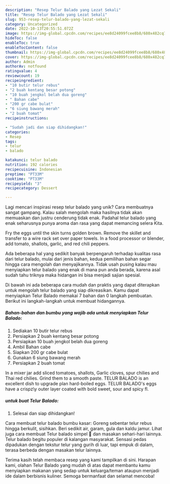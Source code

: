 ```yaml
---
description: "Resep Telur Balado yang Lezat Sekali"
title: "Resep Telur Balado yang Lezat Sekali"
slug: 953-resep-telur-balado-yang-lezat-sekali
category: Uncategorized
date: 2022-10-13T20:55:51.072Z
image: https://img-global.cpcdn.com/recipes/ee8d24099fcee8b8/680x482cq70/telur-balado-foto-resep-utama.jpg
hideToc: false
enableToc: true
enableTocContent: false
thumbnail: https://img-global.cpcdn.com/recipes/ee8d24099fcee8b8/680x482cq70/telur-balado-foto-resep-utama.jpg
cover: https://img-global.cpcdn.com/recipes/ee8d24099fcee8b8/680x482cq70/telur-balado-foto-resep-utama.jpg
author: Admin
authorAv: notfound
ratingvalue: 4
reviewcount: 19
recipeingredient:
- "10 butir telur rebus"
- "2 buah kentang besar potong"
- "10 buah jengkol belah dua goreng"
- " Bahan cabe"
- "200 gr cabe bulat"
- "6 siung bawang merah"
- "2 buah tomat"
recipeinstructions:

- "Sudah jadi dan siap dihidangkan!"
categories:
- Resep
tags:
- telur
- balado

katakunci: telur balado 
nutrition: 192 calories
recipecuisine: Indonesian
preptime: "PT33M"
cooktime: "PT33M"
recipeyield: "3"
recipecategory: Dessert

---
```





Lagi mencari inspirasi resep telur balado yang unik? Cara membuatnya sangat gampang. Kalau salah mengolah maka hasilnya tidak akan memuaskan dan justru cenderung tidak enak. Padahal telur balado yang enak seharusnya punya aroma dan rasa yang dapat memancing selera Kita.





Fry the eggs until the skin turns golden brown. Remove the skillet and transfer to a wire rack set over paper towels. In a food processor or blender, add tomato, shallots, garlic, and red chili peppers.

Ada beberapa hal yang sedikit banyak berpengaruh terhadap kualitas rasa dari telur balado, mulai dari jenis bahan, kedua pemilihan bahan segar hingga cara mengolah dan menyajikannya. Tidak usah pusing kalau mau menyiapkan telur balado yang enak di mana pun anda berada, karena asal sudah tahu triknya maka hidangan ini bisa menjadi sajian spesial.






Di bawah ini ada beberapa cara mudah dan praktis yang dapat diterapkan untuk mengolah telur balado yang siap dikreasikan. Kamu dapat menyiapkan Telur Balado memakai 7 bahan dan 0 langkah pembuatan. Berikut ini langkah-langkah untuk membuat hidangannya.

<!--inarticleads1-->

##### Bahan-bahan dan bumbu yang wajib ada untuk menyiapkan Telur Balado:

1. Sediakan 10 butir telur rebus
1. Persiapkan 2 buah kentang besar potong
1. Persiapkan 10 buah jengkol belah dua goreng
1. Ambil  Bahan cabe
1. Siapkan 200 gr cabe bulat
1. Gunakan 6 siung bawang merah
1. Persiapkan 2 buah tomat


In a mixer jar add sliced tomatoes, shallots, Garlic cloves, spur chilies and Thai red chilies. Grind them to a smooth paste. TELUR BALADO is an excellent dish to upgrade plan hard-boiled eggs. TELUR BALADO&#39;s eggs have a crispz\\y outer layer coated with bold sweet, sour and spicy fl. 

<!--inarticleads2-->

#####  untuk buat Telur Balado:


1. Selesai dan siap dihidangkan!

Cara membuat telur balado bumbu kasar: Goreng sebentar telur rebus hingga berkulit, sisihkan. Beri sedikit air, garam, gula dan kaldu jamur. Lihat juga cara membuat Telur balado simpel 🤤 dan masakan sehari-hari lainnya. Telur balado begitu populer di kalangan masyarakat. Sensasi pedas dipadukan dengan tekstur telur yang gurih di luar, tapi empuk di dalam, terasa berbeda dengan masakan telur lainnya. 

Terima kasih telah membaca resep yang kami tampilkan di sini. Harapan kami, olahan Telur Balado yang mudah di atas dapat membantu kamu menyiapkan makanan yang sedap untuk keluarga/teman ataupun menjadi ide dalam berbisnis kuliner. Semoga bermanfaat dan selamat mencoba!
